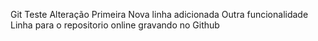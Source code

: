 Git Teste
Alteração Primeira
Nova linha adicionada
Outra funcionalidade
Linha para o repositorio online
gravando no Github